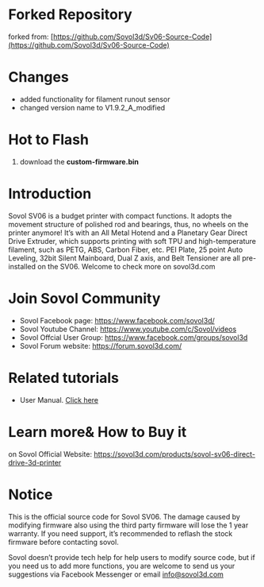 # Forked Repository

forked from: [https://github.com/Sovol3d/Sv06-Source-Code](https://github.com/Sovol3d/Sv06-Source-Code)

# Changes

- added functionality for filament runout sensor
- changed version name to V1.9.2_A_modified

# Hot to Flash

1. download the **custom-firmware.bin**

# Introduction

Sovol SV06 is a budget printer with compact functions. It adopts the movement structure of polished rod and bearings, thus, no wheels on the printer anymore!
It’s with an All Metal Hotend and a Planetary Gear Direct Drive Extruder, which supports printing with soft TPU and high-temperature filament, such as PETG, ABS, Carbon Fiber, etc. 
PEI Plate, 25 point Auto Leveling, 32bit Silent Mainboard, Dual Z axis, and Belt Tensioner are all pre-installed on the SV06. Welcome to check more on sovol3d.com

# Join Sovol Community

- Sovol Facebook page: https://www.facebook.com/sovol3d/
- Sovol Youtube Channel: https://www.youtube.com/c/Sovol/videos
- Sovol Offcial User Group: https://www.facebook.com/groups/sovol3d
- Sovol Forum website: https://forum.sovol3d.com/

# Related tutorials 

- User Manual. [Click here](https://drive.google.com/drive/folders/10uJUe-J0IutQSNI4IS-Tbwym4Ch8Yw6x)

# Learn more& How to Buy it

on Sovol Official Website: https://sovol3d.com/products/sovol-sv06-direct-drive-3d-printer

# Notice

This is the official source code for Sovol SV06. The damage caused by modifying firmware also using the third party firmware will lose the 1 year warranty. If you need support, it’s recommended to reflash the stock firmware before contacting sovol.

Sovol doesn’t provide tech help for help users to modify source code, but if you need us to add more functions, you are welcome to send us your suggestions via Facebook Messenger or email 
info@sovol3d.com






